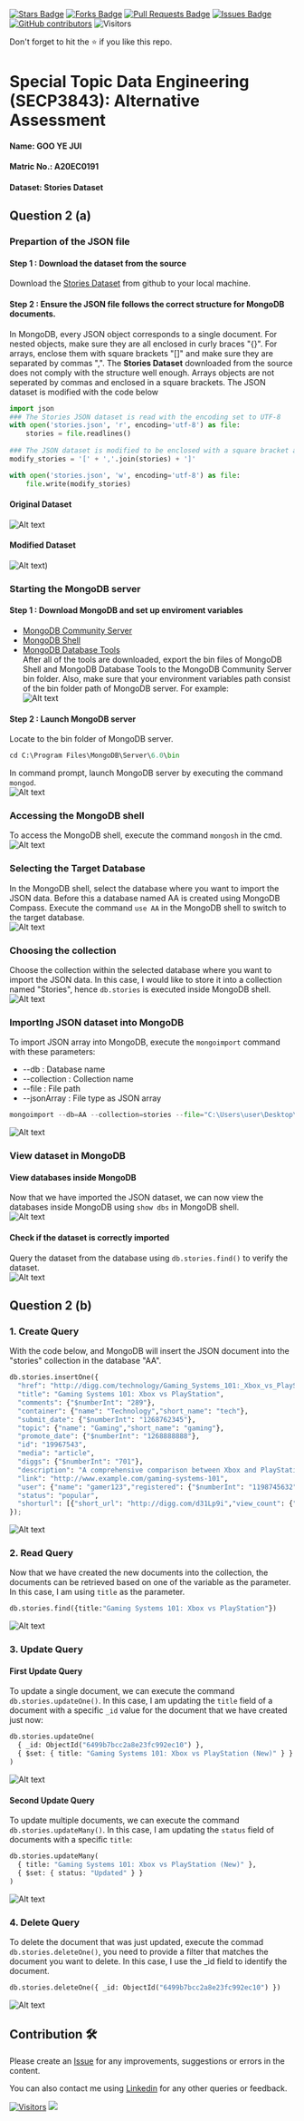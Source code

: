 <a href="https://github.com/drshahizan/SECP3843/stargazers"><img src="https://img.shields.io/github/stars/drshahizan/SECP3843" alt="Stars Badge"/></a>
<a href="https://github.com/drshahizan/SECP3843/network/members"><img src="https://img.shields.io/github/forks/drshahizan/SECP3843" alt="Forks Badge"/></a>
<a href="https://github.com/drshahizan/SECP3843/pulls"><img src="https://img.shields.io/github/issues-pr/drshahizan/SECP3843" alt="Pull Requests Badge"/></a>
<a href="https://github.com/drshahizan/SECP3843/issues"><img src="https://img.shields.io/github/issues/drshahizan/SECP3843" alt="Issues Badge"/></a>
<a href="https://github.com/drshahizan/SECP3843/graphs/contributors"><img alt="GitHub contributors" src="https://img.shields.io/github/contributors/drshahizan/SECP3843?color=2b9348"></a>
![Visitors](https://api.visitorbadge.io/api/visitors?path=https%3A%2F%2Fgithub.com%2Fdrshahizan%2FSECP3843&labelColor=%23d9e3f0&countColor=%23697689&style=flat)

Don't forget to hit the :star: if you like this repo.

# Special Topic Data Engineering (SECP3843): Alternative Assessment

#### Name: GOO YE JUI
#### Matric No.: A20EC0191
#### Dataset: Stories Dataset

## Question 2 (a)

### Prepartion of the JSON file

#### Step 1 : Download the dataset from the source
Download the [Stories Dataset](https://github.com/drshahizan/dataset/tree/main/mongodb/07-stories) from github to your local machine.

#### Step 2 : Ensure the JSON file follows the correct structure for MongoDB documents.
In MongoDB, every JSON object corresponds to a single document. For nested objects, make sure they are all enclosed in curly braces "{}". For arrays, enclose them with square brackets "[]" and make sure they are separated by commas ",". The **Stories Dataset** downloaded from the source does not comply with the structure well enough. Arrays objects are not seperated by commas and enclosed in a square brackets. The JSON dataset is modified with the code below
```python
import json
### The Stories JSON dataset is read with the encoding set to UTF-8
with open('stories.json', 'r', encoding='utf-8') as file:
    stories = file.readlines()
    
### The JSON dataset is modified to be enclosed with a square bracket and seperated by a comma
modify_stories = '[' + ','.join(stories) + ']'

with open('stories.json', 'w', encoding='utf-8') as file:
    file.write(modify_stories)
```

#### Original Dataset
![Alt text](./files/images/original_dataset.png)
#### Modified Dataset
![Alt text](./files/images/modified_dataset.png))

### Starting the MongoDB server

#### Step 1 : Download MongoDB and set up enviroment variables

- [MongoDB Community Server](https://www.mongodb.com/try/download/community)
- [MongoDB Shell](https://www.mongodb.com/try/download/shell)
- [MongoDB Database Tools](https://www.mongodb.com/try/download/database-tools) <br>
After all of the tools are downloaded, export the bin files of MongoDB Shell and MongoDB Database Tools to the MongoDB Community Server bin folder. Also, make sure that your environment variables path consist of the bin folder path of MongoDB server. For example: <br>
![Alt text](./files/images/image.png)

#### Step 2 : Launch MongoDB server
Locate to the bin folder of MongoDB server.
```python
cd C:\Program Files\MongoDB\Server\6.0\bin
```
In command prompt, launch MongoDB server by executing the command `mongod`. <br>
![Alt text](./files/images/mongod.png)

### Accessing the MongoDB shell
To access the MongoDB shell, execute the command `mongosh` in the cmd.<br>
![Alt text](./files/images/image1.png)

### Selecting the Target Database
In the MongoDB shell, select the database where you want to import the JSON data. Before this a database named AA is created using MongoDB Compass. Execute the command `use AA` in the MongoDB shell to switch to the target database.<br>
![Alt text](./files/images/image2.png)

### Choosing the collection
Choose the collection within the selected database where you want to import the JSON data. In this case, I would like to store it into a collection named "Stories", hence `db.stories` is executed inside MongoDB shell. <br>
![Alt text](./files/images/image3.png)

### ImportIng JSON dataset into MongoDB
To import JSON array into MongoDB, execute the `mongoimport` command with these parameters:
- --db : Database name
- --collection : Collection name
- --file : File path
- --jsonArray : File type as JSON array
```python
mongoimport --db=AA --collection=stories --file="C:\Users\user\Desktop\GitHub\SECP3843\submission\yejui626\question2\files\code\stories.json" --jsonArray
```
![Alt text](./files/images/import.png)

### View dataset in MongoDB

#### View databases inside MongoDB
Now that we have imported the JSON dataset, we can now view the databases inside MongoDB using `show dbs` in MongoDB shell. <br>
![Alt text](./files/images/mongosh.png)

#### Check if the dataset is correctly imported
Query the dataset from the database using `db.stories.find()` to verify the dataset. <br>
![Alt text](./files/images/find.png)

## Question 2 (b)

### 1. Create Query
With the code below, and MongoDB will insert the JSON document into the "stories" collection in the database "AA". 
```python
db.stories.insertOne({
  "href": "http://digg.com/technology/Gaming_Systems_101:_Xbox_vs_PlayStation",
  "title": "Gaming Systems 101: Xbox vs PlayStation",
  "comments": {"$numberInt": "289"},
  "container": {"name": "Technology","short_name": "tech"},
  "submit_date": {"$numberInt": "1268762345"},
  "topic": {"name": "Gaming","short_name": "gaming"},
  "promote_date": {"$numberInt": "1268888888"},
  "id": "19967543",
  "media": "article",
  "diggs": {"$numberInt": "701"},
  "description": "A comprehensive comparison between Xbox and PlayStation gaming systems, including their features, performance, and game libraries.",
  "link": "http://www.example.com/gaming-systems-101",
  "user": {"name": "gamer123","registered": {"$numberInt": "1198745632"},"fullname": "John Doe","icon": "http://digg.com/users/gamer123/l.png","profileviews": {"$numberInt": "12345"}},
  "status": "popular",
  "shorturl": [{"short_url": "http://digg.com/d31Lp9i","view_count": {"$numberInt": "5432"}}]
});
```
![Alt text](./files/images/Create1.png)

### 2. Read Query
Now that we have created the new documents into the collection, the documents can be retrieved based on one of the variable as the parameter. In this case, I am using `title` as the parameter.
```python
db.stories.find({title:"Gaming Systems 101: Xbox vs PlayStation"})
```
![Alt text](./files/images/Read1.png)

### 3. Update Query

#### First Update Query
To update a single document, we can execute the command `db.stories.updateOne()`. In this case, I am updating the `title` field of a document with a specific `_id` value for the document that we have created just now:
```python
db.stories.updateOne(
  { _id: ObjectId("6499b7bcc2a8e23fc992ec10") },
  { $set: { title: "Gaming Systems 101: Xbox vs PlayStation (New)" } } 
)
```
![Alt text](./files/images/Update1.png)

#### Second Update Query
To update multiple documents, we can execute the command `db.stories.updateMany()`. In this case, I am updating the `status` field of documents with a specific `title`:
```python
db.stories.updateMany(
  { title: "Gaming Systems 101: Xbox vs PlayStation (New)" }, 
  { $set: { status: "Updated" } } 
)
```
![Alt text](./files/images/Update2.png)

### 4. Delete Query
To delete the document that was just updated, execute the commad `db.stories.deleteOne()`, you need to provide a filter that matches the document you want to delete. In this case, I use the _id field to identify the document.
```python
db.stories.deleteOne({ _id: ObjectId("6499b7bcc2a8e23fc992ec10") })
```
![Alt text](./files/images/Delete.png)

## Contribution 🛠️
Please create an [Issue](https://github.com/drshahizan/special-topic-data-engineering/issues) for any improvements, suggestions or errors in the content.

You can also contact me using [Linkedin](https://www.linkedin.com/in/drshahizan/) for any other queries or feedback.

[![Visitors](https://api.visitorbadge.io/api/visitors?path=https%3A%2F%2Fgithub.com%2Fdrshahizan&labelColor=%23697689&countColor=%23555555&style=plastic)](https://visitorbadge.io/status?path=https%3A%2F%2Fgithub.com%2Fdrshahizan)
![](https://hit.yhype.me/github/profile?user_id=81284918)



